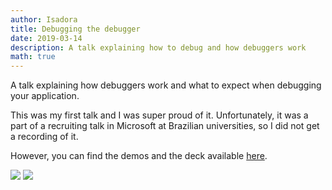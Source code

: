 ```yaml
---
author: Isadora
title: Debugging the debugger
date: 2019-03-14
description: A talk explaining how to debug and how debuggers work
math: true
---
```


A talk explaining how debuggers work and what to expect when debugging your application.

<!--more-->

This was my first talk and I was super proud of it. Unfortunately, it was a part of a recruiting talk in Microsoft at Brazilian universities, so I did not get a recording of it.

However, you can find the demos and the deck available [here](https://github.com/isadorasophia/debugger-demo/blob/master/deck.pdf).

![](/images/debugging-debugger/pdb.png)
![](/images/debugging-debugger/bps.png)